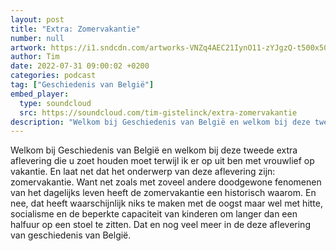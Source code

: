 ```yaml
---
layout: post
title: "Extra: Zomervakantie"
number: null
artwork: https://i1.sndcdn.com/artworks-VNZq4AEC21IynO11-zYJgzQ-t500x500.jpg
author: Tim
date: 2022-07-31 09:00:02 +0200
categories: podcast
tag: ["Geschiedenis van België"]
embed_player:
  type: soundcloud
  src: https://soundcloud.com/tim-gistelinck/extra-zomervakantie
description: "Welkom bij Geschiedenis van België en welkom bij deze tweede extra aflevering die u zoet houden moet terwijl ik er op uit ben met vrouwlief op vakantie."
---
```

Welkom bij Geschiedenis van België en welkom bij deze tweede extra aflevering die u zoet houden moet terwijl ik er op uit ben met vrouwlief op vakantie. En laat net dat het onderwerp van deze aflevering zijn: zomervakantie. Want net zoals met zoveel andere doodgewone fenomenen van het dagelijks leven heeft de zomervakantie een historisch waarom. En nee, dat heeft waarschijnlijk niks te maken met de oogst maar wel met hitte, socialisme en de beperkte capaciteit van kinderen om langer dan een halfuur op een stoel te zitten. Dat en nog veel meer in de deze aflevering van geschiedenis van België.